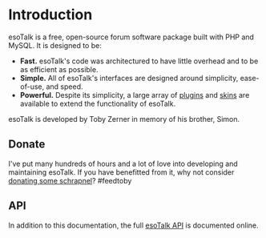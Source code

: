 # Introduction

esoTalk is a free, open-source forum software package built with PHP and MySQL. It is designed to be:

 - **Fast.** esoTalk's code was architectured to have little overhead and to be as efficient as possible.
 - **Simple.** All of esoTalk's interfaces are designed around simplicity, ease-of-use, and speed.
 - **Powerful.** Despite its simplicity, a large array of [plugins](/plugins) and [skins](/skins) are available to extend the functionality of esoTalk.

esoTalk is developed by Toby Zerner in memory of his brother, Simon. 

## Donate

I've put many hundreds of hours and a lot of love into developing and maintaining esoTalk. If you have benefitted from it, why not consider [donating some schrapnel](/donate)? #feedtoby

## API

In addition to this documentation, the full [esoTalk API](/api) is documented online.